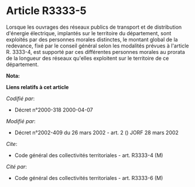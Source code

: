 # Article R3333-5

Lorsque les ouvrages des réseaux publics de transport et de distribution d'énergie électrique, implantés sur le territoire du
département, sont exploités par des personnes morales distinctes, le montant global de la redevance, fixé par le conseil
général selon les modalités prévues à l'article R. 3333-4, est supporté par ces différentes personnes morales au prorata de
la longueur des réseaux qu'elles exploitent sur le territoire de ce département.

**Nota:**



**Liens relatifs à cet article**

_Codifié par_:

  - Décret n°2000-318 2000-04-07

_Modifié par_:

  - Décret n°2002-409 du 26 mars 2002 - art. 2 () JORF 28 mars 2002

_Cite_:

  - Code général des collectivités territoriales - art. R3333-4 (M)

_Cité par_:

  - Code général des collectivités territoriales - art. R3333-6 (M)
